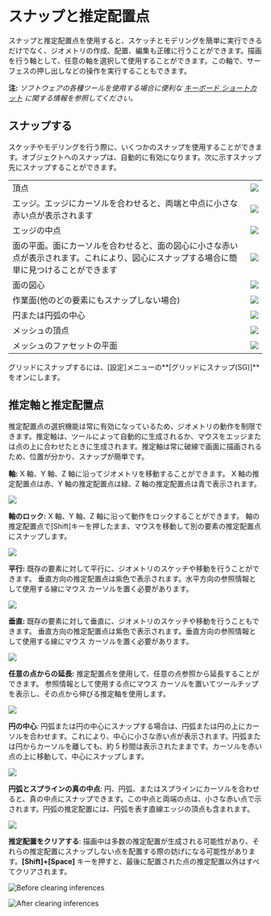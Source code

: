 # スナップと推定配置点

スナップと推定配置点を使用すると、スケッチとモデリングを簡単に実行できるだけでなく、ジオメトリの作成、配置、編集も正確に行うことができます。描画を行う軸として、任意の軸を選択して使用することができます。この軸で、サーフェスの押し出しなどの操作を実行することもできます。

**注:** _ソフトウェアの各種ツールを使用する場合に便利な_ [_キーボード ショートカット_](../appendix/keyboard-shortcuts.md) _に関する情報を参照してください。_

## スナップする

スケッチやモデリングを行う際に、いくつかのスナップを使用することができます。オブジェクトへのスナップは、自動的に有効になります。次に示すスナップ先にスナップすることができます。

|                                                                                                                                                                            |                                        |
| -------------------------------------------------------------------------------------------------------------------------------------------------------------------------- | -------------------------------------- |
| 頂点 | ![](<../.gitbook/assets/inf3 (3).png>) |
| エッジ。エッジにカーソルを合わせると、両端と中点に小さな赤い点が表示されます | ![](../.gitbook/assets/inf4.png) |
| エッジの中点 | ![](../.gitbook/assets/inf5.png) |
| 面の平面。面にカーソルを合わせると、面の図心に小さな赤い点が表示されます。これにより、図心にスナップする場合に簡単に見つけることができます | ![](../.gitbook/assets/inf6.png) |
| 面の図心 | ![](../.gitbook/assets/inf7.png) |
| 作業面(他のどの要素にもスナップしない場合) | ![](../.gitbook/assets/inf8.png) |
| 円または円弧の中心 | ![](../.gitbook/assets/inf9.png) |
| メッシュの頂点 | ![](../.gitbook/assets/inf2.png) |
| メッシュのファセットの平面 | ![](../.gitbook/assets/inf1.png) |

グリッドにスナップするには、[設定]メニューの**[グリッドにスナップ(SG)]** をオンにします。

## 推定軸と推定配置点

推定配置点の選択機能は常に有効になっているため、ジオメトリの動作を制限できます。推定軸は、ツールによって自動的に生成されるか、マウスをエッジまたは点の上に合わせたときに生成されます。推定軸は常に破線で画面に描画されるため、位置が分かり、スナップが簡単です。

**軸:** X 軸、Y 軸、Z 軸に沿ってジオメトリを移動することができます。 X 軸の推定配置点は赤、Y 軸の推定配置点は緑、Z 軸の推定配置点は青で表示されます。

![](../.gitbook/assets/inf10.png)

**軸のロック:** X 軸、Y 軸、Z 軸に沿って動作をロックすることができます。 軸の推定配置点で[Shift]キーを押したまま、マウスを移動して別の要素の推定配置点にスナップします。

![](../.gitbook/assets/inf13.png)

**平行:** 既存の要素に対して平行に、ジオメトリのスケッチや移動を行うことができます。 垂直方向の推定配置点は紫色で表示されます。水平方向の参照情報として使用する線にマウス カーソルを置く必要があります。

![](../.gitbook/assets/inf14.png)

**垂直:** 既存の要素に対して垂直に、ジオメトリのスケッチや移動を行うこともできます。 垂直方向の推定配置点は紫色で表示されます。垂直方向の参照情報として使用する線にマウス カーソルを置く必要があります。

![](../.gitbook/assets/inf15.png)

**任意の点からの延長:** 推定配置点を使用して、任意の点参照から延長することができます。 参照情報として使用する点にマウス カーソルを置いてツールチップを表示し、その点から伸びる推定軸を使用します。

![](../.gitbook/assets/inf16.png)

**円の中心**: 円弧または円の中心にスナップする場合は、円弧または円の上にカーソルを合わせます。これにより、中心に小さな赤い点が表示されます。円弧または円からカーソルを離しても、約 5 秒間は表示されたままです。カーソルを赤い点の上に移動して、中心にスナップします。

![](../.gitbook/assets/inf17.png)

**円弧とスプラインの真の中点**: 円、円弧、またはスプラインにカーソルを合わせると、真の中点にスナップできます。この中点と両端の点は、小さな赤い点で示されます。円弧の推定配置には、円弧を表す直線エッジの頂点も含まれます。

![](../.gitbook/assets/inf18.png)

**推定配置をクリアする**: 描画中は多数の推定配置が生成される可能性があり、それらの推定配置にスナップしない点を配置する際の妨げになる可能性があります。**[Shift]+[Space]** キーを押すと、最後に配置された点の推定配置以外はすべてクリアされます。

![Before clearing inferences](../.gitbook/assets/inf19.png)

![After clearing inferences](../.gitbook/assets/inf20.png)
